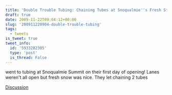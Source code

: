 ```yaml
---
title: 'Double Trouble Tubing: Chaining Tubes at Snoqualmie''s Fresh Start'
draft: true
date: 2009-11-22T09:04:12+00:00
slug: '200911220904-double-trouble-tubing'
tags:
  - tweets
is_tweet: true
tweet_info:
  id: '5933282305'
  type: 'post'
  is_thread: False
---
```




went to tubing at Snoqualmie Summit on their first day of opening! Lanes weren't all open but fresh snow was nice. They let chaining 2 tubes

[Discussion](https://x.com/sytelus/status/5933282305)
